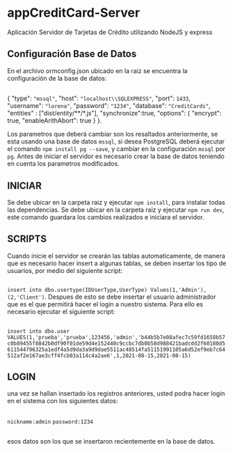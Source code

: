# appCreditCard-Server
Aplicación Servidor de Tarjetas de Crédito utilizando NodeJS y express
## Configuración Base de Datos
En el archivo ormconfig.json ubicado en la raiz se encuentra la configuración de la base de datos:
## 
{
    "type": `"mssql"`,
    "host": `"localhost\\SQLEXPRESS"`,
    "port": `1433`,
    "username": `"lorena"`,
    "password": `"1234"`,
    "database": `"CreditCards"`,
    "entities" : ["dist/entity/**/*.js"],
    "synchronize":true,
    "options": {
        "encrypt": true,
        "enableArithAbort": true
        }
 }.
 
Los parametros que deberá cambiar son los resaltados anteriormente, se esta usando una base de datos `mssql`, si desea PostgreSQL deberá ejecutar el comando `npm install pg --save`, y cambiar en la configuración `mssql` por `pg`.
Antes de iniciar el servidor es necesario crear la base de datos teniendo en cuenta los parametros modificados. 
## INICIAR
Se debe ubicar en la carpeta raiz y ejecutar `npm install`, para instalar todas las dependencias.
Se debe ubicar en la carpeta raiz y ejecutar `npm run dev`, este comando guardara los cambios realizados e iniciara el servidor.
## SCRIPTS
Cuando inicie el servidor se crearán las tablas automaticamente, de manera que es necesario hacer insert a algunas tablas, se deben insertar los tipo de usuarios, por medio del siguiente script:
##
`insert into dbo.usertype(IDUserType,UserType)
Values(1,'Admin'),(2,'Client')`.
Despues de esto se debe insertar el usuario administrador que es el que permitirá hacer el login a nuestro sistema. Para ello es necesario ejecutar el siguiente script: 
##
`insert into dbo.user
VALUES(1,'prueba','prueba',123456,'admin','b44b5b7e08afec7c59fd1658b57c0b89455f8842b0df90f01de59d4e152440c9ccbc7db0b58d988421badcdd2f60180d5611544796325a1edf4a5d9da3a9d9dae5511ac48514fa51151991105a6d52ef9eb7c64512af2e167ae3cff4fcb03a114c4a2ae6',1,2021-08-15,2021-08-15)`
## LOGIN
una vez se hallan insertado los registros anteriores, usted podra hacer login en el sistema con los siguientes datos:
##
`nickname:admin`
`password:1234`
##

esos datos son los que se insertaron recientemente en la base de datos.
